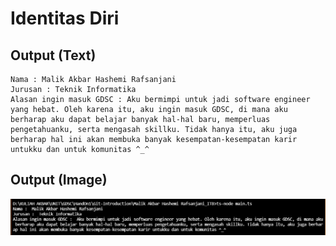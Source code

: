 # Identitas Diri

## Output (Text)

```
Nama : Malik Akbar Hashemi Rafsanjani
Jurusan : Teknik Informatika
Alasan ingin masuk GDSC : Aku bermimpi untuk jadi software engineer yang hebat. Oleh karena itu, aku ingin masuk GDSC, di mana aku berharap aku dapat belajar banyak hal-hal baru, memperluas pengetahuanku, serta mengasah skillku. Tidak hanya itu, aku juga berharap hal ini akan membuka banyak kesempatan-kesempatan karir untukku dan untuk komunitas ^_^ 
```

## Output (Image)

![Output di Terminal](output.png)